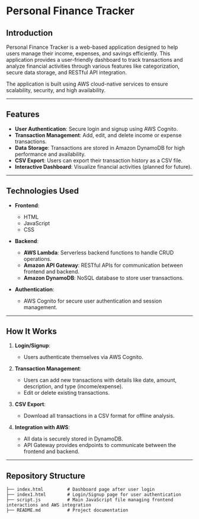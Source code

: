 # Personal Finance Tracker  

## **Introduction**  
Personal Finance Tracker is a web-based application designed to help users manage their income, expenses, and savings efficiently. This application provides a user-friendly dashboard to track transactions and analyze financial activities through various features like categorization, secure data storage, and RESTful API integration.  

The application is built using AWS cloud-native services to ensure scalability, security, and high availability.  

---

## **Features**  
- **User Authentication**: Secure login and signup using AWS Cognito.  
- **Transaction Management**: Add, edit, and delete income or expense transactions.  
- **Data Storage**: Transactions are stored in Amazon DynamoDB for high performance and availability.  
- **CSV Export**: Users can export their transaction history as a CSV file.  
- **Interactive Dashboard**: Visualize financial activities (planned for future).  

---

## **Technologies Used**  
- **Frontend**:  
  - HTML  
  - JavaScript  
  - CSS  

- **Backend**:  
  - **AWS Lambda**: Serverless backend functions to handle CRUD operations.  
  - **Amazon API Gateway**: RESTful APIs for communication between frontend and backend.  
  - **Amazon DynamoDB**: NoSQL database to store user transactions.  

- **Authentication**:  
  - AWS Cognito for secure user authentication and session management.  

---

## **How It Works**  
1. **Login/Signup**:  
   - Users authenticate themselves via AWS Cognito.  

2. **Transaction Management**:  
   - Users can add new transactions with details like date, amount, description, and type (income/expense).  
   - Edit or delete existing transactions.  

3. **CSV Export**:  
   - Download all transactions in a CSV format for offline analysis.  

4. **Integration with AWS**:  
   - All data is securely stored in DynamoDB.  
   - API Gateway provides endpoints to communicate between the frontend and backend.  

---

## **Repository Structure**  
```plaintext
├── index.html         # Dashboard page after user login  
├── index1.html        # Login/Signup page for user authentication  
├── script.js          # Main JavaScript file managing frontend interactions and AWS integration  
├── README.md          # Project documentation  
